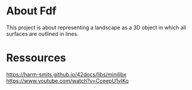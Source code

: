 # About Fdf  

This project is about representing a landscape as a 3D object in which all surfaces are outlined in lines.  

# Ressources

https://harm-smits.github.io/42docs/libs/minilibx  
https://www.youtube.com/watch?v=CceepU1vIKo
